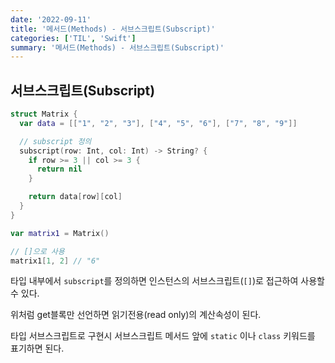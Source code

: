 ```yaml
---
date: '2022-09-11'
title: '메서드(Methods) - 서브스크립트(Subscript)'
categories: ['TIL', 'Swift']
summary: '메서드(Methods) - 서브스크립트(Subscript)'
---
```


## 서브스크립트(Subscript)

```swift
struct Matrix {
  var data = [["1", "2", "3"], ["4", "5", "6"], ["7", "8", "9"]]

  // subscript 정의
  subscript(row: Int, col: Int) -> String? {
    if row >= 3 || col >= 3 {
      return nil
    }

    return data[row][col]
  }
}

var matrix1 = Matrix()

// []으로 사용
matrix1[1, 2] // "6"
```

타입 내부에서 `subscript`를 정의하면 인스턴스의 서브스크립트(`[]`)로 접근하여 사용할 수 있다.

위처럼 get블록만 선언하면 읽기전용(read only)의 계산속성이 된다.

타입 서브스크립트로 구현시 서브스크립트 메서드 앞에 `static` 이나 `class` 키워드를 표기하면 된다.
